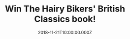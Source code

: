 ---
campaign-uuid: "c-028917c3-1e95-4907-a407-cd1e70ecd47a"
type: "Competition"
category: "Gifts"
date: "2018-11-21T10:00:00.000Z"
end-date: "2018-12-18T10:00:00.000Z"
disable-form: false
is_promoted: false
has_entry_page: true
title: "Win The Hairy Bikers' British Classics book!"
competition-description: "<p>Christmas is here, and we all want to cook new recipes\
  \ to surprise our guests. We are giving away the brand new book from the nation's\
  \ favourite cooking duo, and beloved food enthusiasts, the Hairy Bikers!</p>\r\n\
  <p>If you want to discover all of their amazing recipes, click below for a chance\
  \ to win!</p>"
hero-header: "Win The Hairy Bikers' British Classics book!"
terms-confirmation: "N/A"
banner-img: "https://assets.expresslyapp.com/asset-40b72cc1-af67-43ff-a276-5651e850fa40.jpg"
logo-left-href: "http://club.expressly.io"
logo-left-image: "https://assets.expresslyapp.com/asset-989f844d-4503-4192-9419-b8fb919dd520.jpg"
logo-left-title: "expressly club"
bg-image-hero: "https://assets.expresslyapp.com/asset-0ff7a2e6-da7f-47d9-ae04-640be36bde51.jpg"
bg-image-first: "https://assets.expresslyapp.com/asset-c34932cc-1b7e-454e-b6d2-9be9270d8953.jpg"
section1-content: "<p>The nation's favourite cooking duo, and beloved food enthusiasts,\
  \ the Hairy Bikers. With their unique blend of tasty recipes, cheeky humour and\
  \ irresistible enthusiasm, the Hairy Bikers have become Britain's favourite food\
  \ heroes.</p>\r\n<p>i and Dave met on the set of a TV drama in 1995 and have been\
  \ cooking and riding together ever since. They have now written 19 cookbooks, including\
  \ The Hairy Bikers' Mediterranean Adventure, Chicken & Egg, Mums Know Best, Bakeation,\
  \ Meat Feasts and 12 Days of Christmas. In 2012, the boys shed more than six stone\
  \ between them on the TV show The Hairy Dieters: How to Love Food and Lose Weight\
  \ and launched a publishing phenomenon. They have also published an acclaimed autobiography,\
  \ Blood, Sweat & Tyres.</p>\r\n<p>We have in our hands their brand new cookbook\
  \ for YOU! Enter the form below and it could be yours!</p>"
entry-title: "Win The Hairy Bikers' British Classics book!"
entry-content: "Enter the draw to win The Hairy Bikers' British Classics: Over 100\
  \ recipes celebrating timeless cooking and the nation’s favourite dishes by completing\
  \ the form below before 23:59 on 18th of December 2018."
has-winner: false
prize-description: "The Hairy Bikers' British Classics: Over 100 recipes celebrating\
  \ timeless cooking and the nation’s favourite dishes!"
country-restrictions:
- "GB"
---